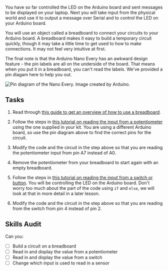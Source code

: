 You have so far controlled the LED on the Arduino board and sent messages to be displayed on your laptop. Next you will take input from the 
physical world and use it to output a message over Serial and to control the LED on your Arduino board.

You will use an object called a breadboard to connect your circuits to your Arduino board. A breadboard makes it easy to build a temporary circuit quickly, though it may take a little time to get used to how to make connections. It may not feel very intuitive at first.

The final note is that the Arduino Nano Every has an awkward design feature - the pin labels are all on the underside of the board. That means when you put it in a breadboard, you can't read the labels. We've provided a pin diagam here to help you out.

![Pin diagram of the Nano Every. Image created by Arduino.](https://docs.arduino.cc/static/90c04d4cfb88446cafa299787bf06056/ABX00028-pinout.png "Nano Every Pin Diagram")



## Tasks

1. Read through [this guide to get an overview of how to use a breadboard](https://www.seeedstudio.com/blog/2020/01/06/how-to-use-a-breadboard-wiring-circuit-and-arduino-interfacing/).

2. Follow the steps in [this tutorial on reading the input from a potentiometer](https://docs.arduino.cc/built-in-examples/basics/AnalogReadSerial) using the one supplied in your kit. You are using a different Arduino board, so use the pin diagram above to find the correct pins for the circuit.

3. Modify the code and the circuit in the step above so that you are reading the potentiometer input from pin A7 instead of A0.

4. Remove the potentiometer from your breadboard to start again with an empty breadboard.

5. Follow the steps in [this tutorial on reading the input from a switch or button](https://docs.arduino.cc/built-in-examples/digital/InputPullupSerial). You will be controlling the LED on the Arduino board. Don't worry too much about the part of the code using `if` and `else`, we will look at that in more detail in a later lesson.

8. Modify the code and the circuit in the step above so that you are reading from the switch from pin 4 instead of pin 2.

## Skills Audit
Can you:
- [ ] Build a circuit on a breadboard
- [ ] Read in and display the value from a potentiometer
- [ ] Read in and display the value from a switch
- [ ] Change which input is used to read in a sensor